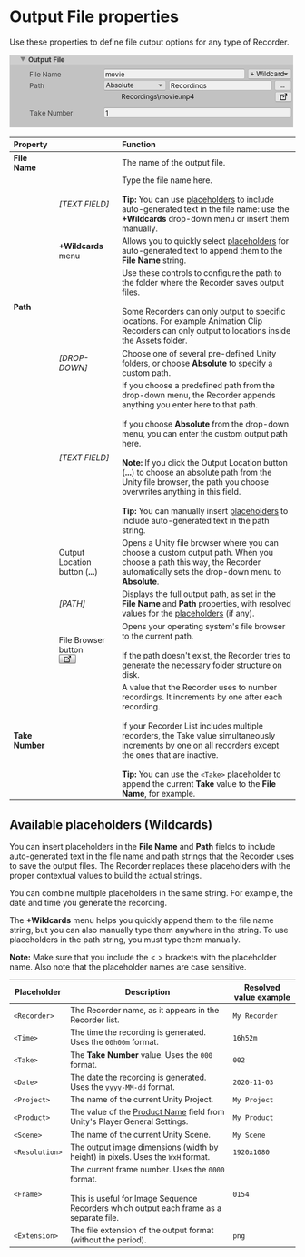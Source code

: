 # Output File properties

Use these properties to define file output options for any type of Recorder.

![](Images/OutputFileProperties.png)

|Property||Function|
|:---|:---|:---|
| **File Name** || The name of the output file. |
|   | _[TEXT FIELD]_ | Type the file name here.<br /><br />**Tip:** You can use [placeholders](#available-placeholders) to include auto-generated text in the file name: use the **+Wildcards** drop-down menu or insert them manually. |
|   | **+Wildcards** menu | Allows you to quickly select [placeholders](#available-placeholders) for auto-generated text to append them to the **File Name** string. |
| **Path** ||Use these controls to configure the path to the folder where the Recorder saves output files.<br/><br/>Some Recorders can only output to specific locations. For example Animation Clip Recorders can only output to locations inside the Assets folder.|
|   | _[DROP-DOWN]_ |  Choose one of several pre-defined Unity folders, or choose **Absolute** to specify a custom path. |
|   | _[TEXT FIELD]_ | If you choose a predefined path from the drop-down menu, the Recorder appends anything you enter here to that path.<br/><br/>If you choose **Absolute** from the drop-down menu, you can enter the custom output path here. <br/><br/>**Note:** If you click the Output Location button (**...**) to choose an absolute path from the Unity file browser, the path you choose overwrites anything in this field.<br /><br />**Tip:** You can manually insert [placeholders](#available-placeholders) to include auto-generated text in the path string. |
|   | Output Location button (**...**) | Opens a Unity file browser where you can choose a custom output path. When you choose a path this way, the Recorder automatically sets the drop-down menu to **Absolute**. |
|   | _[PATH]_ | Displays the full output path, as set in the **File Name** and **Path** properties, with resolved values for the [placeholders](#available-placeholders) (if any). |
|   | File Browser button <br/>![](Images/RecorderReveal.png)  | Opens your operating system's file browser to the current path.<br /><br />If the path doesn't exist, the Recorder tries to generate the necessary folder structure on disk. |
| **Take Number** || A value that the Recorder uses to number recordings. It increments by one after each recording.<br/><br/>If your Recorder List includes multiple recorders, the Take value simultaneously increments by one on all recorders except the ones that are inactive.<br/><br/>**Tip:** You can use the `<Take>` placeholder to append the current **Take** value to the **File Name**, for example. |

<a name="available-placeholders"></a>
## Available placeholders (Wildcards)

You can insert placeholders in the **File Name** and **Path** fields to include auto-generated text in the file name and path strings that the Recorder uses to save the output files. The Recorder replaces these placeholders with the proper contextual values to build the actual strings.

You can combine multiple placeholders in the same string. For example, the date and time you generate the recording.

The **+Wildcards** menu helps you quickly append them to the file name string, but you can also manually type them anywhere in the string. To use placeholders in the path string, you must type them manually.

**Note:** Make sure that you include the \< \> brackets with the placeholder name. Also note that the placeholder names are case sensitive.

| Placeholder | Description | Resolved value example |
|--|--|--|
| `<Recorder>` |The Recorder name, as it appears in the Recorder list. | `My Recorder` |
| `<Time>` | The time the recording is generated. Uses the `00h00m` format. | `16h52m` |
| `<Take>` | The **Take Number** value. Uses the `000` format.  | `002` |
| `<Date>` | The date the recording is generated. Uses the `yyyy-MM-dd` format. | `2020-11-03` |
| `<Project>` | The name of the current Unity Project.  | `My Project` |
| `<Product>` | The value of the [Product Name](https://docs.unity3d.com/Manual/class-PlayerSettings.html#ProductName) field from Unity's Player General Settings. | `My Product` |
| `<Scene>` | The name of the current Unity Scene. | `My Scene` |
| `<Resolution>` | The output image dimensions (width by height) in pixels. Uses the `WxH` format. | `1920x1080` |
| `<Frame>` | The current frame number. Uses the `0000` format.<br/><br/>This is useful for Image Sequence Recorders which output each frame as a separate file. | `0154` |
| `<Extension>` | The file extension of the output format (without the period). | `png` |
